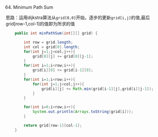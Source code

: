 64. Minimum Path Sum



思路：运用dijkstra算法从`grid[0,0]`开始，逐步的更新`grid[i,j]`的值,最后grid[row-1,col-1]的值即为所求的值

```Java
    public int minPathSum(int[][] grid) {

        int row = grid.length;
        int col = grid[0].length;
        for(int j=1;j<col;j++){
            grid[0][j] += grid[0][j-1];
        }
        for(int i=1;i<row;i++){
            grid[i][0] += grid[i-1][0];
        }
        for(int i=1;i<row;i++){
            for(int j=1;j<col;j++){
                grid[i][j] += Math.min(grid[i-1][j],grid[i][j-1]);
            }
        }

        for(int i=0;i<row;i++){
            System.out.println(Arrays.toString(grid[i]));
        }

        return grid[row-1][col-1];
    }

```



 
